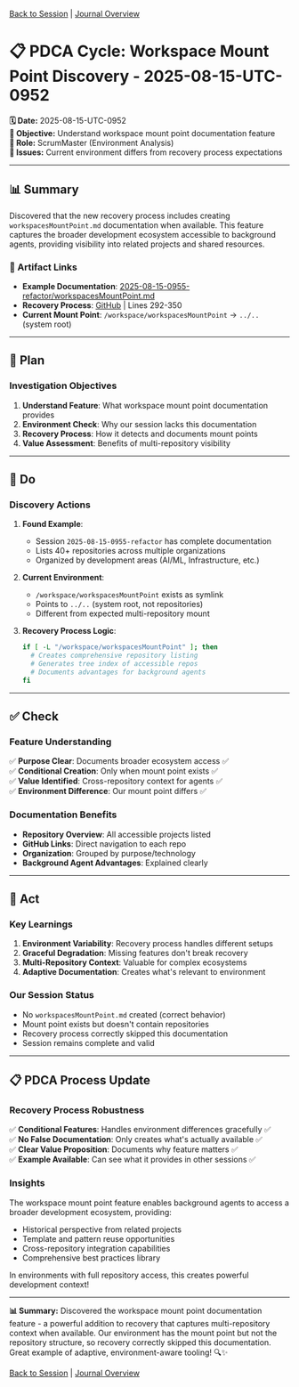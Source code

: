 [Back to Session](../../../project.state.md) | [Journal Overview](../../../../../project.journal.overview.md)

# 📋 **PDCA Cycle: Workspace Mount Point Discovery - 2025-08-15-UTC-0952**

**🗓️ Date:** 2025-08-15-UTC-0952  
**🎯 Objective:** Understand workspace mount point documentation feature  
**👤 Role:** ScrumMaster (Environment Analysis)  
**🚨 Issues:** Current environment differs from recovery process expectations

---

## **📊 Summary**

Discovered that the new recovery process includes creating `workspacesMountPoint.md` documentation when available. This feature captures the broader development ecosystem accessible to background agents, providing visibility into related projects and shared resources.

### **🔗 Artifact Links**

- **Example Documentation**: [2025-08-15-0955-refactor/workspacesMountPoint.md](../../../../../project.journal/2025-08-15-0955-refactor/workspacesMountPoint.md)
- **Recovery Process**: [GitHub](https://github.com/Cerulean-Circle-GmbH/Web4Articles/blob/release/dev/scrum.pmo/roles/ScrumMaster/recovery-process.md#L292-L350) | Lines 292-350
- **Current Mount Point**: `/workspace/workspacesMountPoint` → `../..` (system root)

---

## **📝 Plan**

### **Investigation Objectives**
1. **Understand Feature**: What workspace mount point documentation provides
2. **Environment Check**: Why our session lacks this documentation
3. **Recovery Process**: How it detects and documents mount points
4. **Value Assessment**: Benefits of multi-repository visibility

---

## **🔧 Do**

### **Discovery Actions**
1. **Found Example**:
   - Session `2025-08-15-0955-refactor` has complete documentation
   - Lists 40+ repositories across multiple organizations
   - Organized by development areas (AI/ML, Infrastructure, etc.)

2. **Current Environment**:
   - `/workspace/workspacesMountPoint` exists as symlink
   - Points to `../..` (system root, not repositories)
   - Different from expected multi-repository mount

3. **Recovery Process Logic**:
   ```bash
   if [ -L "/workspace/workspacesMountPoint" ]; then
     # Creates comprehensive repository listing
     # Generates tree index of accessible repos
     # Documents advantages for background agents
   fi
   ```

---

## **✅ Check**

### **Feature Understanding**
✅ **Purpose Clear**: Documents broader ecosystem access ✅  
✅ **Conditional Creation**: Only when mount point exists ✅  
✅ **Value Identified**: Cross-repository context for agents ✅  
✅ **Environment Difference**: Our mount point differs ✅  

### **Documentation Benefits**
- **Repository Overview**: All accessible projects listed
- **GitHub Links**: Direct navigation to each repo
- **Organization**: Grouped by purpose/technology
- **Background Agent Advantages**: Explained clearly

---

## **🚀 Act**

### **Key Learnings**
1. **Environment Variability**: Recovery process handles different setups
2. **Graceful Degradation**: Missing features don't break recovery
3. **Multi-Repository Context**: Valuable for complex ecosystems
4. **Adaptive Documentation**: Creates what's relevant to environment

### **Our Session Status**
- No `workspacesMountPoint.md` created (correct behavior)
- Mount point exists but doesn't contain repositories
- Recovery process correctly skipped this documentation
- Session remains complete and valid

---

## **📋 PDCA Process Update**

### **Recovery Process Robustness**
✅ **Conditional Features**: Handles environment differences gracefully ✅  
✅ **No False Documentation**: Only creates what's actually available ✅  
✅ **Clear Value Proposition**: Documents why feature matters ✅  
✅ **Example Available**: Can see what it provides in other sessions ✅  

### **Insights**
The workspace mount point feature enables background agents to access a broader development ecosystem, providing:
- Historical perspective from related projects
- Template and pattern reuse opportunities  
- Cross-repository integration capabilities
- Comprehensive best practices library

In environments with full repository access, this creates powerful development context!

---

**📊 Summary:** Discovered the workspace mount point documentation feature - a powerful addition to recovery that captures multi-repository context when available. Our environment has the mount point but not the repository structure, so recovery correctly skipped this documentation. Great example of adaptive, environment-aware tooling! 🔍✨

[Back to Session](../../../project.state.md) | [Journal Overview](../../../../../project.journal.overview.md)